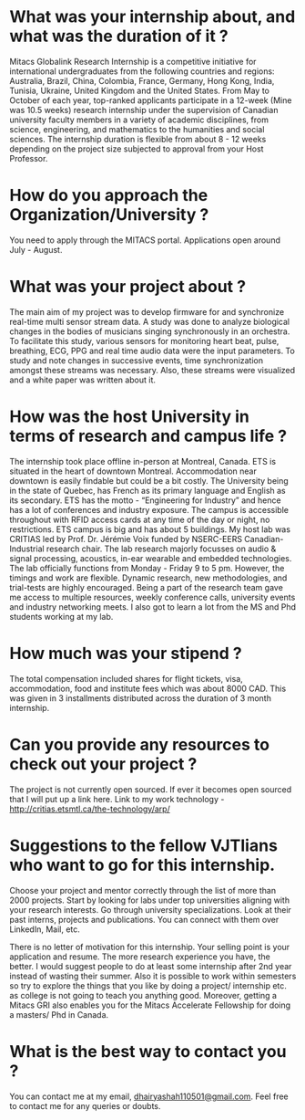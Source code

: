 # What was your internship about, and what was the duration of it ?

Mitacs Globalink Research Internship is a competitive initiative for international undergraduates from the following countries and regions: Australia, Brazil, China, Colombia, France, Germany, Hong Kong, India, Tunisia, Ukraine, United Kingdom and the United States. From May to October of each year, top-ranked applicants participate in a 12-week (Mine was 10.5 weeks) research internship under the supervision of Canadian university faculty members in a variety of academic disciplines, from science, engineering, and mathematics to the humanities and social sciences. The internship duration is flexible from about 8 - 12 weeks depending on the project size subjected to approval from your Host Professor.

# How do you approach the Organization/University ?

You need to apply through the MITACS portal. Applications open around July - August.

# What was your project about ?

The main aim of my project was to develop firmware for and synchronize real-time multi sensor stream data. A study was done to analyze biological changes in the bodies of musicians singing synchronously in an orchestra. To facilitate this study, various sensors for monitoring heart beat, pulse, breathing, ECG, PPG and real time audio data were the input parameters. To study and note changes in successive events, time synchronization amongst these streams was necessary. Also, these streams were visualized and a white paper was written about it.

# How was the host University in terms of research and campus life ?

The internship took place offline in-person at Montreal, Canada. ETS is situated in the heart of downtown Montreal. Accommodation near downtown is easily findable but could be a bit costly. The University being in the state of Quebec, has French as its primary language and English as its secondary. ETS has the motto - “Engineering for Industry” and hence has a lot of conferences and industry exposure. The campus is accessible throughout with RFID access cards at any time of the day or night, no restrictions. ETS campus is big and has about 5 buildings. My host lab was CRITIAS led by Prof. Dr. Jérémie Voix funded by NSERC-EERS Canadian-Industrial research chair. The lab research majorly focusses on audio & signal processing, acoustics, in-ear wearable and embedded technologies. The lab officially functions from Monday - Friday 9 to 5 pm. However, the timings and work are flexible. Dynamic research, new methodologies, and trial-tests are highly encouraged. Being a part of the research team gave me access to multiple resources, weekly conference calls, university events and industry networking meets. I also got to learn a lot from the MS and Phd students working at my lab.

# How much was your stipend ?

The total compensation included shares for flight tickets, visa, accommodation, food and institute fees which was about 8000 CAD. This was given in 3 installments distributed across the duration of 3 month internship.

# Can you provide any resources to check out your project ?

The project is not currently open sourced. If ever it becomes open sourced that I will put up a link here. Link to my work technology - http://critias.etsmtl.ca/the-technology/arp/

# Suggestions to the fellow VJTIians who want to go for this internship.

Choose your project and mentor correctly through the list of more than 2000 projects. Start by looking for labs under top universities aligning with your research interests. Go through university specializations. Look at their past interns, projects and publications. You can connect with them over LinkedIn, Mail, etc.

There is no letter of motivation for this internship. Your selling point is your application and resume. The more research experience you have, the better. I would suggest people to do at least some internship after 2nd year instead of wasting their summer. Also it is possible to work within semesters so try to explore the things that you like by doing a project/ internship etc. as college is not going to teach you anything good. Moreover, getting a Mitacs GRI also enables you for the Mitacs Accelerate Fellowship for doing a masters/ Phd in Canada.

# What is the best way to contact you ?

You can contact me at my email, dhairyashah110501@gmail.com. Feel free to contact me for any queries or doubts.
